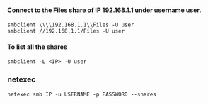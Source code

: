 #### Connect to the Files share of IP 192.168.1.1 under username **user**.
```
smbclient \\\\192.168.1.1\\Files -U user
smbclient //192.168.1.1/Files -U user
```

#### To list all the shares
```
smbclient -L <IP> -U user
```

### netexec
```
netexec smb IP -u USERNAME -p PASSWORD --shares
```